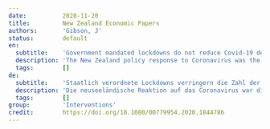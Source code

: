 ```yaml
---
date:          2020-11-20
title:         New Zealand Economic Papers
authors:       'Gibson, J'
status:        default
en:
  subtitle:    'Government mandated lockdowns do not reduce Covid-19 deaths: implications for evaluating the stringent New Zealand response'
  description: 'The New Zealand policy response to Coronavirus was the most stringent in the world during the Level 4 lockdown. Up to 10 billion dollars of output (≈3.3% of GDP) was lost in moving to Level 4 rather than staying at Level 2, according to Treasury calculations. For lockdown to be optimal requires large health benefits to offset this output loss. Forecast deaths from epidemiological models are not valid counterfactuals, due to poor identification. Instead, I use empirical data, based on variation amongst United States counties, over one-fifth of which just had social distancing rather than lockdown. Political drivers of lockdown provide identification. Lockdowns do not reduce Covid-19 deaths. This pattern is visible on each date that key lockdown decisions were made in New Zealand. The apparent ineffectiveness of lockdowns suggests that New Zealand suffered large economic costs for little benefit in terms of lives saved.'
  tags:        []
de:
  subtitle:    'Staatlich verordnete Lockdowns verringern die Zahl der Todesfälle durch Covid-19 nicht: Auswirkungen auf die Bewertung der strengen Maßnahmen in Neuseeland'
  description: 'Die neuseeländische Reaktion auf das Coronavirus war die strengste der Welt während der Sperrung der Stufe 4. Berechnungen des Finanzministeriums zufolge gingen bis zu 10 Mrd. Dollar an Produktion (≈3,3 % des BIP) verloren, als man zu Stufe 4 überging, anstatt auf Stufe 2 zu bleiben. Damit die Abriegelung optimal ist, muss ein großer gesundheitlicher Nutzen diesen Produktionsverlust ausgleichen. Prognostizierte Todesfälle aus epidemiologischen Modellen sind aufgrund der schlechten Identifizierung keine gültigen kontrafaktischen Daten. Stattdessen verwende ich empirische Daten, die auf den Unterschieden zwischen den Bezirken der Vereinigten Staaten beruhen, von denen mehr als ein Fünftel eher soziale Distanzierung als Abriegelung praktiziert. Politische Gründe für die Abriegelung bieten Identifikation. Abriegelungen verringern die Zahl der Todesfälle in Covid-19 nicht. Dieses Muster zeigt sich an jedem Tag, an dem in Neuseeland wichtige Entscheidungen über Abriegelungen getroffen wurden. Die offensichtliche Unwirksamkeit von Abriegelungen lässt darauf schließen, dass Neuseeland hohe wirtschaftliche Kosten für einen geringen Nutzen in Form von geretteten Menschenleben zu tragen hatte.' 
  tags:        []
group:         'Interventions'
credit:        https://doi.org/10.1080/00779954.2020.1844786
---
```

